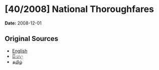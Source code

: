 # [40/2008] National Thoroughfares

**Date:** 2008-12-01

## Original Sources

- [English](https://documents.gov.lk/view/acts/2008/12/40-2008_E.pdf)
- [සිංහල](https://documents.gov.lk/view/acts/2008/12/40-2008_S.pdf)
- [தமிழ்](https://documents.gov.lk/view/acts/2008/12/40-2008_T.pdf)
